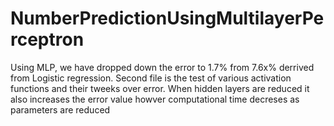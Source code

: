 # NumberPredictionUsingMultilayerPerceptron
Using MLP, we have dropped down the error to 1.7% from 7.6x% derrived from Logistic regression.
Second file is the test of various activation functions and their tweeks over error.
When hidden layers are reduced it also increases the error value howver computational time decreses as parameters are reduced
